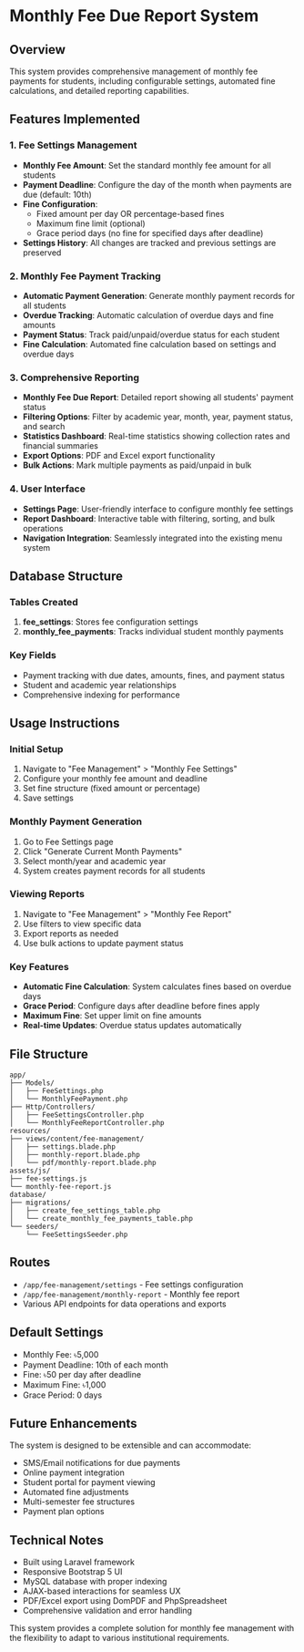 # Monthly Fee Due Report System

## Overview
This system provides comprehensive management of monthly fee payments for students, including configurable settings, automated fine calculations, and detailed reporting capabilities.

## Features Implemented

### 1. Fee Settings Management
- **Monthly Fee Amount**: Set the standard monthly fee amount for all students
- **Payment Deadline**: Configure the day of the month when payments are due (default: 10th)
- **Fine Configuration**: 
  - Fixed amount per day OR percentage-based fines
  - Maximum fine limit (optional)
  - Grace period days (no fine for specified days after deadline)
- **Settings History**: All changes are tracked and previous settings are preserved

### 2. Monthly Fee Payment Tracking
- **Automatic Payment Generation**: Generate monthly payment records for all students
- **Overdue Tracking**: Automatic calculation of overdue days and fine amounts
- **Payment Status**: Track paid/unpaid/overdue status for each student
- **Fine Calculation**: Automated fine calculation based on settings and overdue days

### 3. Comprehensive Reporting
- **Monthly Fee Due Report**: Detailed report showing all students' payment status
- **Filtering Options**: Filter by academic year, month, year, payment status, and search
- **Statistics Dashboard**: Real-time statistics showing collection rates and financial summaries
- **Export Options**: PDF and Excel export functionality
- **Bulk Actions**: Mark multiple payments as paid/unpaid in bulk

### 4. User Interface
- **Settings Page**: User-friendly interface to configure monthly fee settings
- **Report Dashboard**: Interactive table with filtering, sorting, and bulk operations
- **Navigation Integration**: Seamlessly integrated into the existing menu system

## Database Structure

### Tables Created
1. **fee_settings**: Stores fee configuration settings
2. **monthly_fee_payments**: Tracks individual student monthly payments

### Key Fields
- Payment tracking with due dates, amounts, fines, and payment status
- Student and academic year relationships
- Comprehensive indexing for performance

## Usage Instructions

### Initial Setup
1. Navigate to "Fee Management" > "Monthly Fee Settings"
2. Configure your monthly fee amount and deadline
3. Set fine structure (fixed amount or percentage)
4. Save settings

### Monthly Payment Generation
1. Go to Fee Settings page
2. Click "Generate Current Month Payments" 
3. Select month/year and academic year
4. System creates payment records for all students

### Viewing Reports
1. Navigate to "Fee Management" > "Monthly Fee Report"
2. Use filters to view specific data
3. Export reports as needed
4. Use bulk actions to update payment status

### Key Features
- **Automatic Fine Calculation**: System calculates fines based on overdue days
- **Grace Period**: Configure days after deadline before fines apply
- **Maximum Fine**: Set upper limit on fine amounts
- **Real-time Updates**: Overdue status updates automatically

## File Structure
```
app/
├── Models/
│   ├── FeeSettings.php
│   └── MonthlyFeePayment.php
├── Http/Controllers/
│   ├── FeeSettingsController.php
│   └── MonthlyFeeReportController.php
resources/
├── views/content/fee-management/
│   ├── settings.blade.php
│   ├── monthly-report.blade.php
│   └── pdf/monthly-report.blade.php
assets/js/
├── fee-settings.js
└── monthly-fee-report.js
database/
├── migrations/
│   ├── create_fee_settings_table.php
│   └── create_monthly_fee_payments_table.php
└── seeders/
    └── FeeSettingsSeeder.php
```

## Routes
- `/app/fee-management/settings` - Fee settings configuration
- `/app/fee-management/monthly-report` - Monthly fee report
- Various API endpoints for data operations and exports

## Default Settings
- Monthly Fee: ৳5,000
- Payment Deadline: 10th of each month  
- Fine: ৳50 per day after deadline
- Maximum Fine: ৳1,000
- Grace Period: 0 days

## Future Enhancements
The system is designed to be extensible and can accommodate:
- SMS/Email notifications for due payments
- Online payment integration
- Student portal for payment viewing
- Automated fine adjustments
- Multi-semester fee structures
- Payment plan options

## Technical Notes
- Built using Laravel framework
- Responsive Bootstrap 5 UI
- MySQL database with proper indexing
- AJAX-based interactions for seamless UX
- PDF/Excel export using DomPDF and PhpSpreadsheet
- Comprehensive validation and error handling

This system provides a complete solution for monthly fee management with the flexibility to adapt to various institutional requirements.
